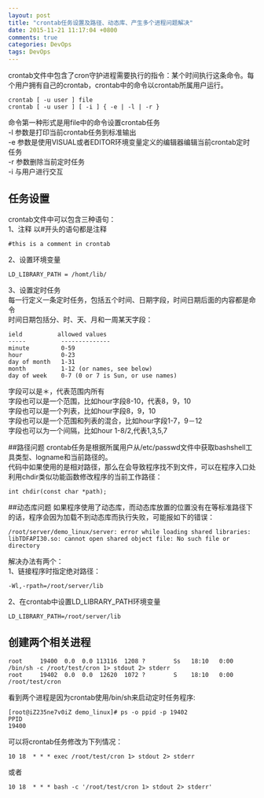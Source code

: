 ```yaml
---
layout: post
title: "crontab任务设置及路径、动态库、产生多个进程问题解决"
date: 2015-11-21 11:17:04 +0800
comments: true
categories: DevOps 
tags: DevOps 
---
```

crontab文件中包含了cron守护进程需要执行的指令：某个时间执行这条命令。每个用户拥有自己的crontab，crontab中的命令以crontab所属用户运行。
	
	crontab [ -u user ] file
    crontab [ -u user ] [ -i ] { -e | -l | -r }

命令第一种形式是用file中的命令设置crontab任务  
-l 参数是打印当前crontab任务到标准输出  
-e 参数是使用VISUAL或者EDITOR环境变量定义的编辑器编辑当前crontab定时任务  
-r 参数删除当前定时任务  
-i 与用户进行交互

## 任务设置
crontab文件中可以包含三种语句：  
1、注释 
以#开头的语句都是注释

	#this is a comment in crontab 
	
2、设置环境变量  
	
	LD_LIBRARY_PATH = /homt/lib/

3、设置定时任务  
每一行定义一条定时任务，包括五个时间、日期字段，时间日期后面的内容都是命令  
时间日期包括分、时、天、月和一周某天字段：
	
	ield          allowed values
    -----          --------------
    minute         0-59
    hour           0-23
    day of month   1-31
    month          1-12 (or names, see below)
    day of week    0-7 (0 or 7 is Sun, or use names)

字段可以是＊，代表范围内所有  
字段也可以是一个范围，比如hour字段8-10，代表8，9，10  
字段也可以是一个列表，比如hour字段8，9，10  
字段也可以是一个范围和列表的混合，比如hour字段1-7，9－12  
字段也可以为一个间隔，比如hour 1-8/2,代表1,3,5,7  

<!-- more -->

##路径问题
crontab任务是根据所属用户从/etc/passwd文件中获取bashshell工具类型、logname和当前路径的。  
代码中如果使用的是相对路径，那么在会导致程序找不到文件，可以在程序入口处利用chdir类似功能函数修改程序的当前工作路径：  

	int chdir(const char *path);
	
##动态库问题
如果程序使用了动态库，而动态库放置的位置没有在等标准路径下的话，程序会因为加载不到动态库而执行失败，可能报如下的错误：
	  
	/root/server/demo_linux/server: error while loading shared libraries: libTDFAPI30.so: cannot open shared object file: No such file or directory
	
解决办法有两个：  
1、链接程序时指定绝对路径：  

	-Wl,-rpath=/root/server/lib
2、在crontab中设置LD_LIBRARY_PATH环境变量	
	
	LD_LIBRARY_PATH=/root/server/lib
	
## 创建两个相关进程

	root     19400  0.0  0.0 113116  1208 ?        Ss   18:10   0:00 /bin/sh -c /root/test/cron 1> stdout 2> stderr
	root     19402  0.0  0.0  12620  1072 ?        S    18:10   0:00 /root/test/cron
	
看到两个进程是因为crontab使用/bin/sh来启动定时任务程序:

	[root@iZ235ne7v0iZ demo_linux]# ps -o ppid -p 19402
 	PPID
	19400
	
可以将crontab任务修改为下列情况：

	10 18  * * * exec /root/test/cron 1> stdout 2> stderr
或者

	10 18  * * * bash -c '/root/test/cron 1> stdout 2> stderr'

